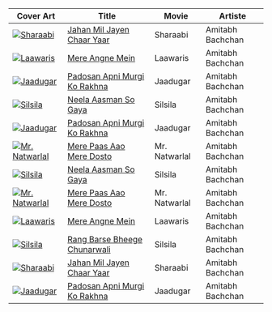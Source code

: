 Cover Art | Title | Movie | Artiste
------------ | ------------- | ----------- | ------
[![Sharaabi](https://i.ytimg.com/vi/7WOY6gFUk5s/default.jpg)](https://youtu.be/7WOY6gFUk5s?list=PLIO7o3VwD0X_hglBI3zHjZQW6GOJT30Vy)|[ Jahan Mil Jayen Chaar Yaar](https://youtu.be/7WOY6gFUk5s?list=PLIO7o3VwD0X_hglBI3zHjZQW6GOJT30Vy)|Sharaabi|Amitabh Bachchan
[![Laawaris](https://i.ytimg.com/vi/rQyoubJ4q8I/default.jpg)](https://youtu.be/rQyoubJ4q8I?list=PLIO7o3VwD0X_hglBI3zHjZQW6GOJT30Vy)|[ Mere Angne Mein](https://youtu.be/rQyoubJ4q8I?list=PLIO7o3VwD0X_hglBI3zHjZQW6GOJT30Vy)|Laawaris|Amitabh Bachchan
[![Jaadugar](https://i.ytimg.com/vi/y-4THqClKPs/default.jpg)](https://youtu.be/y-4THqClKPs?list=PLIO7o3VwD0X_hglBI3zHjZQW6GOJT30Vy)|[ Padosan Apni Murgi Ko Rakhna](https://youtu.be/y-4THqClKPs?list=PLIO7o3VwD0X_hglBI3zHjZQW6GOJT30Vy)|Jaadugar|Amitabh Bachchan
[![Silsila](https://i.ytimg.com/vi/KTLXBc8SrnI/default.jpg)](https://youtu.be/KTLXBc8SrnI?list=PLIO7o3VwD0X_hglBI3zHjZQW6GOJT30Vy)|[ Neela Aasman So Gaya](https://youtu.be/KTLXBc8SrnI?list=PLIO7o3VwD0X_hglBI3zHjZQW6GOJT30Vy)|Silsila|Amitabh Bachchan
[![Jaadugar](https://i.ytimg.com/vi/y-4THqClKPs/default.jpg)](https://youtu.be/y-4THqClKPs?list=PLIO7o3VwD0X_hglBI3zHjZQW6GOJT30Vy)|[ Padosan Apni Murgi Ko Rakhna](https://youtu.be/y-4THqClKPs?list=PLIO7o3VwD0X_hglBI3zHjZQW6GOJT30Vy)|Jaadugar|Amitabh Bachchan
[![Mr. Natwarlal](https://i.ytimg.com/vi/fgoUX_vFDeo/default.jpg)](https://youtu.be/fgoUX_vFDeo?list=PLIO7o3VwD0X_hglBI3zHjZQW6GOJT30Vy)|[ Mere Paas Aao Mere Dosto](https://youtu.be/fgoUX_vFDeo?list=PLIO7o3VwD0X_hglBI3zHjZQW6GOJT30Vy)|Mr. Natwarlal|Amitabh Bachchan
[![Silsila](https://i.ytimg.com/vi/KTLXBc8SrnI/default.jpg)](https://youtu.be/KTLXBc8SrnI?list=PLIO7o3VwD0X_hglBI3zHjZQW6GOJT30Vy)|[ Neela Aasman So Gaya](https://youtu.be/KTLXBc8SrnI?list=PLIO7o3VwD0X_hglBI3zHjZQW6GOJT30Vy)|Silsila|Amitabh Bachchan
[![Mr. Natwarlal](https://i.ytimg.com/vi/fgoUX_vFDeo/default.jpg)](https://youtu.be/fgoUX_vFDeo?list=PLIO7o3VwD0X_hglBI3zHjZQW6GOJT30Vy)|[ Mere Paas Aao Mere Dosto](https://youtu.be/fgoUX_vFDeo?list=PLIO7o3VwD0X_hglBI3zHjZQW6GOJT30Vy)|Mr. Natwarlal|Amitabh Bachchan
[![Laawaris](https://i.ytimg.com/vi/rQyoubJ4q8I/default.jpg)](https://youtu.be/rQyoubJ4q8I?list=PLIO7o3VwD0X_hglBI3zHjZQW6GOJT30Vy)|[ Mere Angne Mein](https://youtu.be/rQyoubJ4q8I?list=PLIO7o3VwD0X_hglBI3zHjZQW6GOJT30Vy)|Laawaris|Amitabh Bachchan
[![Silsila](https://i.ytimg.com/vi/Jf92MOkrbEw/default.jpg)](https://youtu.be/Jf92MOkrbEw?list=PLIO7o3VwD0X_hglBI3zHjZQW6GOJT30Vy)|[ Rang Barse Bheege Chunarwali](https://youtu.be/Jf92MOkrbEw?list=PLIO7o3VwD0X_hglBI3zHjZQW6GOJT30Vy)|Silsila|Amitabh Bachchan
[![Sharaabi](https://i.ytimg.com/vi/7WOY6gFUk5s/default.jpg)](https://youtu.be/7WOY6gFUk5s?list=PLIO7o3VwD0X_hglBI3zHjZQW6GOJT30Vy)|[ Jahan Mil Jayen Chaar Yaar](https://youtu.be/7WOY6gFUk5s?list=PLIO7o3VwD0X_hglBI3zHjZQW6GOJT30Vy)|Sharaabi|Amitabh Bachchan
[![Jaadugar](https://i.ytimg.com/vi/y-4THqClKPs/default.jpg)](https://youtu.be/y-4THqClKPs?list=PLIO7o3VwD0X_hglBI3zHjZQW6GOJT30Vy)|[ Padosan Apni Murgi Ko Rakhna](https://youtu.be/y-4THqClKPs?list=PLIO7o3VwD0X_hglBI3zHjZQW6GOJT30Vy)|Jaadugar|Amitabh Bachchan

